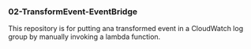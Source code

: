 ### 02-TransformEvent-EventBridge

This repository is for putting ana transformed event in a CloudWatch log group by manually
invoking a lambda function.